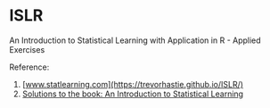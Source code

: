 # ISLR
An Introduction to Statistical Learning with Application in R - Applied Exercises

Reference:
1. [www.statlearning.com](https://trevorhastie.github.io/ISLR/) 
2. [Solutions to the book: An Introduction to Statistical Learning](https://www.waxworksmath.com/Authors/G_M/James/james.html)
